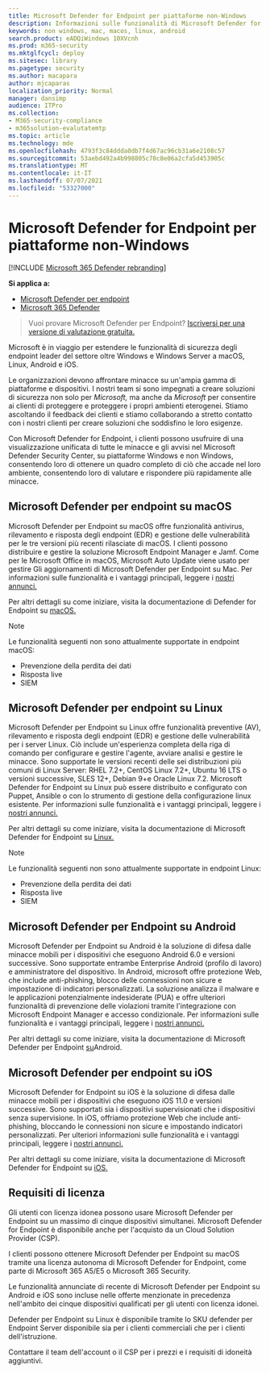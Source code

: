 ```yaml
---
title: Microsoft Defender for Endpoint per piattaforme non-Windows
description: Informazioni sulle funzionalità di Microsoft Defender for Endpoint per le piattaforme non Windows desktop
keywords: non windows, mac, macos, linux, android
search.product: eADQiWindows 10XVcnh
ms.prod: m365-security
ms.mktglfcycl: deploy
ms.sitesec: library
ms.pagetype: security
ms.author: macapara
author: mjcaparas
localization_priority: Normal
manager: dansimp
audience: ITPro
ms.collection:
- M365-security-compliance
- m365solution-evalutatemtp
ms.topic: article
ms.technology: mde
ms.openlocfilehash: 4793f3c84ddda0db7f4d67ac96cb31a6e2108c57
ms.sourcegitcommit: 53aebd492a4b998805c70c8e06a2cfa5d453905c
ms.translationtype: MT
ms.contentlocale: it-IT
ms.lasthandoff: 07/07/2021
ms.locfileid: "53327000"
---
```

# <a name="microsoft-defender-for-endpoint-for-non-windows-platforms"></a>Microsoft Defender for Endpoint per piattaforme non-Windows

[!INCLUDE [Microsoft 365 Defender rebranding](../../includes/microsoft-defender.md)]

**Si applica a:**
- [Microsoft Defender per endpoint](https://go.microsoft.com/fwlink/p/?linkid=2154037)
- [Microsoft 365 Defender](https://go.microsoft.com/fwlink/?linkid=2118804)


> Vuoi provare Microsoft Defender per Endpoint? [Iscriversi per una versione di valutazione gratuita.](https://www.microsoft.com/microsoft-365/windows/microsoft-defender-atp?ocid=docs-wdatp-exposedapis-abovefoldlink)

Microsoft è in viaggio per estendere le funzionalità di sicurezza degli endpoint leader del settore oltre Windows e Windows Server a macOS, Linux, Android e iOS.

Le organizzazioni devono affrontare minacce su un'ampia gamma di piattaforme e dispositivi. I nostri team si sono impegnati a creare soluzioni di sicurezza non solo per *Microsoft,* ma anche da *Microsoft* per consentire ai clienti di proteggere e proteggere i propri ambienti eterogenei. Stiamo ascoltando il feedback dei clienti e stiamo collaborando a stretto contatto con i nostri clienti per creare soluzioni che soddisfino le loro esigenze.

Con Microsoft Defender for Endpoint, i clienti possono usufruire di una visualizzazione unificata di tutte le minacce e gli avvisi nel Microsoft Defender Security Center, su piattaforme Windows e non Windows, consentendo loro di ottenere un quadro completo di ciò che accade nel loro ambiente, consentendo loro di valutare e rispondere più rapidamente alle minacce.

## <a name="microsoft-defender-for-endpoint-on-macos"></a>Microsoft Defender per endpoint su macOS 

Microsoft Defender per Endpoint su macOS offre funzionalità antivirus, rilevamento e risposta degli endpoint (EDR) e gestione delle vulnerabilità per le tre versioni più recenti rilasciate di macOS. I clienti possono distribuire e gestire la soluzione Microsoft Endpoint Manager e Jamf. Come per le Microsoft Office in macOS, Microsoft Auto Update viene usato per gestire Gli aggiornamenti di Microsoft Defender per Endpoint su Mac. Per informazioni sulle funzionalità e i vantaggi principali, leggere i [nostri annunci.](https://techcommunity.microsoft.com/t5/microsoft-defender-atp/bg-p/MicrosoftDefenderATPBlog/label-name/macOS)

Per altri dettagli su come iniziare, visita la documentazione di Defender for Endpoint su [macOS.](microsoft-defender-endpoint-mac.md)

>[!NOTE]
>Le funzionalità seguenti non sono attualmente supportate in endpoint macOS:
>- Prevenzione della perdita dei dati
>- Risposta live
>- SIEM


## <a name="microsoft-defender-for-endpoint-on-linux"></a>Microsoft Defender per endpoint su Linux

Microsoft Defender per Endpoint su Linux offre funzionalità preventive (AV), rilevamento e risposta degli endpoint (EDR) e gestione delle vulnerabilità per i server Linux. Ciò include un'esperienza completa della riga di comando per configurare e gestire l'agente, avviare analisi e gestire le minacce. Sono supportate le versioni recenti delle sei distribuzioni più comuni di Linux Server: RHEL 7.2+, CentOS Linux 7.2+, Ubuntu 16 LTS o versioni successive, SLES 12+, Debian 9+e Oracle Linux 7.2. Microsoft Defender for Endpoint su Linux può essere distribuito e configurato con Puppet, Ansible o con lo strumento di gestione della configurazione linux esistente. Per informazioni sulle funzionalità e i vantaggi principali, leggere i [nostri annunci.](https://techcommunity.microsoft.com/t5/microsoft-defender-atp/bg-p/MicrosoftDefenderATPBlog/label-name/Linux)

Per altri dettagli su come iniziare, visita la documentazione di Microsoft Defender for Endpoint su [Linux.](microsoft-defender-endpoint-linux.md)

>[!NOTE]
>Le funzionalità seguenti non sono attualmente supportate in endpoint Linux:
>- Prevenzione della perdita dei dati
>- Risposta live
>- SIEM



## <a name="microsoft-defender-for-endpoint-on-android"></a>Microsoft Defender per Endpoint su Android

Microsoft Defender per Endpoint su Android è la soluzione di difesa dalle minacce mobili per i dispositivi che eseguono Android 6.0 e versioni successive. Sono supportate entrambe Enterprise Android (profilo di lavoro) e amministratore del dispositivo. In Android, microsoft offre protezione Web, che include anti-phishing, blocco delle connessioni non sicure e impostazione di indicatori personalizzati. La soluzione analizza il malware e le applicazioni potenzialmente indesiderate (PUA) e offre ulteriori funzionalità di prevenzione delle violazioni tramite l'integrazione con Microsoft Endpoint Manager e accesso condizionale. Per informazioni sulle funzionalità e i vantaggi principali, leggere i [nostri annunci.](https://techcommunity.microsoft.com/t5/microsoft-defender-atp/bg-p/MicrosoftDefenderATPBlog/label-name/Android)

Per altri dettagli su come iniziare, visita la documentazione di Microsoft Defender per Endpoint [su](microsoft-defender-endpoint-android.md)Android.

## <a name="microsoft-defender-for-endpoint-on-ios"></a>Microsoft Defender per endpoint su iOS

Microsoft Defender for Endpoint su iOS è la soluzione di difesa dalle minacce mobili per i dispositivi che eseguono iOS 11.0 e versioni successive. Sono supportati sia i dispositivi supervisionati che i dispositivi senza supervisione. In iOS, offriamo protezione Web che include anti-phishing, bloccando le connessioni non sicure e impostando indicatori personalizzati. Per ulteriori informazioni sulle funzionalità e i vantaggi principali, leggere i [nostri annunci.](https://techcommunity.microsoft.com/t5/microsoft-defender-for-endpoint/bg-p/MicrosoftDefenderATPBlog/label-name/iOS) 

Per altri dettagli su come iniziare, visita la documentazione di Microsoft Defender for Endpoint su [iOS.](microsoft-defender-endpoint-ios.md)

## <a name="licensing-requirements"></a>Requisiti di licenza 

Gli utenti con licenza idonea possono usare Microsoft Defender per Endpoint su un massimo di cinque dispositivi simultanei. Microsoft Defender for Endpoint è disponibile anche per l'acquisto da un Cloud Solution Provider (CSP).

I clienti possono ottenere Microsoft Defender per Endpoint su macOS tramite una licenza autonoma di Microsoft Defender for Endpoint, come parte di Microsoft 365 A5/E5 o Microsoft 365 Security.

Le funzionalità annunciate di recente di Microsoft Defender per Endpoint su Android e iOS sono incluse nelle offerte menzionate in precedenza nell'ambito dei cinque dispositivi qualificati per gli utenti con licenza idonei.

Defender per Endpoint su Linux è disponibile tramite lo SKU defender per Endpoint Server disponibile sia per i clienti commerciali che per i clienti dell'istruzione.

Contattare il team dell'account o il CSP per i prezzi e i requisiti di idoneità aggiuntivi.
